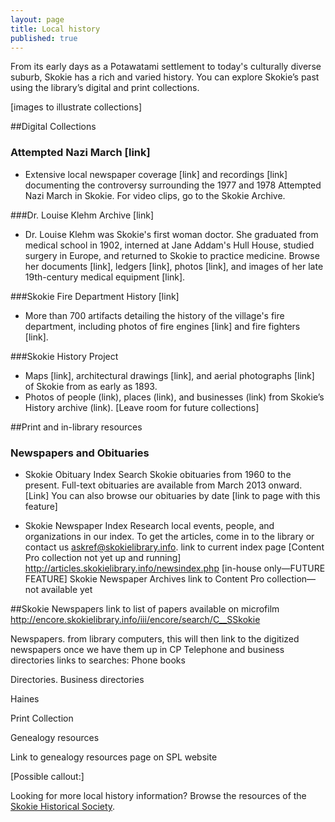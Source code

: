 ```yaml
---
layout: page
title: Local history
published: true
---
```


From its early days as a Potawatami settlement to today's culturally diverse suburb, Skokie has a rich and varied history. You can explore Skokie’s past using the library’s digital and print collections. 

[images to illustrate collections]

##Digital Collections

### Attempted Nazi March [link]
- Extensive local newspaper coverage [link] and recordings [link] documenting the controversy surrounding the 1977 and 1978 Attempted Nazi March in Skokie. For video clips, go to the Skokie Archive.

###Dr. Louise Klehm Archive [link]
- Dr. Louise Klehm was Skokie's first woman doctor. She graduated from medical school in 1902, interned at Jane Addam's Hull House, studied surgery in Europe, and returned to Skokie to practice medicine. Browse her documents [link], ledgers [link], photos [link], and images of her late 19th-century medical equipment [link].

###Skokie Fire Department History [link]
- More than 700 artifacts detailing the history of the village's fire department, including photos of fire engines [link] and fire fighters [link].

###Skokie History Project
- Maps [link], architectural drawings [link], and aerial photographs [link] of Skokie from as early as 1893.
- Photos of people (link), places (link), and businesses (link) from Skokie’s History archive (link).
[Leave room for future collections]

##Print and in-library resources

### Newspapers and Obituaries

- Skokie Obituary Index
Search Skokie obituaries from 1960 to the present. Full-text obituaries are available from March 2013 onward. [Link] You can also browse our obituaries by date [link to page with this feature]

- Skokie Newspaper Index
Research local events, people, and organizations in our index. To get the articles, come in to the library or contact us askref@skokielibrary.info.
link to current index page [Content Pro collection not yet up and running]
http://articles.skokielibrary.info/newsindex.php
[in-house only—FUTURE FEATURE] Skokie Newspaper Archives
link to Content Pro collection—not available yet



##Skokie Newspapers
link to list of papers available on microfilm
http://encore.skokielibrary.info/iii/encore/search/C__SSkokie 

Newspapers. from library computers, this will then link to the digitized newspapers once we have them up in CP
Telephone and business directories
links to searches: 
Phone books
 
Directories.
Business directories

Haines

Print Collection

Genealogy resources

Link to genealogy resources page on SPL website

[Possible callout:]

Looking for more local history information? Browse the resources of the [Skokie Historical Society](http://www.skokiehistory.info).